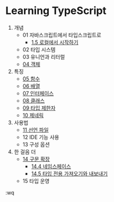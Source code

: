 
# Learning TypeScript

1. 개념
    * 01 자바스크립트에서 타입스크립트로
        * [1.5 로컬에서 시작하기](ch-01/sect-1-5.md)
    * 02 타입 시스템
    * 03 유니언과 리터럴
    * [04 객체](ex-04.ts)
1. 특징
    * [05 함수](ex-05.ts)
    * [06 배열](ex-06.ts)
    * [07 인터페이스](ex-07.ts)
    * [08 클래스](ex-08.ts)
    * [09 타입 제한자](ex-09.ts)
    * [10 제네릭](ex-10.ts)
1. 사용법
    * [11 선언 파일](ch-11/README.md)
    * 12 IDE 기능 사용
    * 13 구성 옵션
1. 한 걸음 더
    * [14 구문 확장](ex-14.ts)
	  * [14.4 네임스페이스](ch-14/sect-14-4.md)
	  * [14.5 타입 전용 가져오기와 내보내기](ch-14/sect-14-5.md)
    * 15 타입 운영

:wq